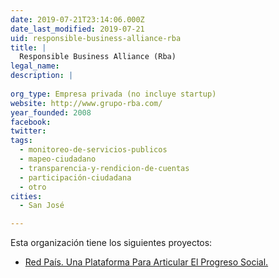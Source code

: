 ```yaml
---
date: 2019-07-21T23:14:06.000Z
date_last_modified: 2019-07-21
uid: responsible-business-alliance-rba
title: |
  Responsible Business Alliance (Rba)
legal_name: 
description: |
  
org_type: Empresa privada (no incluye startup)
website: http://www.grupo-rba.com/
year_founded: 2008
facebook: 
twitter: 
tags:
  - monitoreo-de-servicios-publicos
  - mapeo-ciudadano
  - transparencia-y-rendicion-de-cuentas
  - participación-ciudadana
  - otro
cities: 
  - San José

---
```


Esta organización tiene los siguientes proyectos:

- [Red País. Una Plataforma Para Articular El Progreso Social.](/proyectos/red-pais-una-plataforma-para-articular-el-progreso-social)
